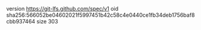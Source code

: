 version https://git-lfs.github.com/spec/v1
oid sha256:566052be04602021f5997451b42c58c4e0440ce1fb34deb1756baf8cbb937464
size 303
